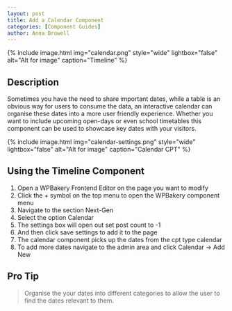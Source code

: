 ```yaml
---
layout: post
title: Add a Calendar Component
categories: [Component Guides]
author: Anna Browell
---
```

{% include image.html img="calendar.png" style="wide" lightbox="false" alt="Alt for image" caption="Timeline" %}


## Description

Sometimes you have the need to share important dates, while a table is an obvious way for users to consume the data, an interactive calendar can organise these dates into a more user friendly experience. Whether you want to include upcoming open-days or even school timetables this component can be used to showcase key dates with your visitors.

{% include image.html img="calendar-settings.png" style="wide" lightbox="false" alt="Alt for image" caption="Calendar CPT" %}


## Using the Timeline Component


1. Open a WPBakery Frontend Editor on the page you want to modify
2. Click the + symbol on the top menu to open the WPBakery component menu
3. Navigate to the section Next-Gen
4. Select the option Calendar
5. The settings box will open out set post count to -1
6. And then click save settings to add it to the page
7. The calendar component picks up the dates from the cpt type calendar
8. To add more dates navigate to the admin area and click Calendar -> Add New


## Pro Tip
> Organise the your dates into different categories to allow the user to find the dates relevant to them.
